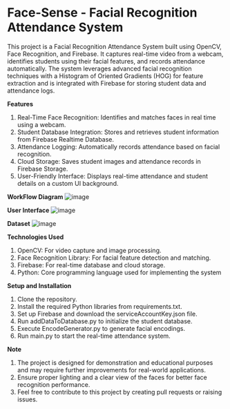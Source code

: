# Face-Sense - Facial Recognition Attendance System
This project is a Facial Recognition Attendance System built using OpenCV, Face Recognition, and Firebase. It captures real-time video from a webcam, identifies students using their facial features, and records attendance automatically. The system leverages advanced facial recognition techniques with a Histogram of Oriented Gradients (HOG) for feature extraction and is integrated with Firebase for storing student data and attendance logs.

**Features**
1. Real-Time Face Recognition: Identifies and matches faces in real time using a webcam.
2. Student Database Integration: Stores and retrieves student information from Firebase Realtime Database.
3. Attendance Logging: Automatically records attendance based on facial recognition.
4. Cloud Storage: Saves student images and attendance records in Firebase Storage.
5. User-Friendly Interface: Displays real-time attendance and student details on a custom UI background.

**WorkFlow Diagram**
![image](https://github.com/user-attachments/assets/7005a0ba-7a31-4c58-bb9c-34cc103a499a)

**User Interface**
![image](https://github.com/user-attachments/assets/99e323eb-b1fa-403b-ab62-c6e737863e2a)

**Dataset**
![image](https://github.com/user-attachments/assets/b3493826-dae4-42b1-8c61-1ae52e003369)


**Technologies Used**
1. OpenCV: For video capture and image processing.
2. Face Recognition Library: For facial feature detection and matching.
3. Firebase: For real-time database and cloud storage.
4. Python: Core programming language used for implementing the system


**Setup and Installation**
1. Clone the repository.
2. Install the required Python libraries from requirements.txt.
3. Set up Firebase and download the serviceAccountKey.json file.
4. Run addDataToDatabase.py to initialize the student database.
5. Execute EncodeGenerator.py to generate facial encodings.
6. Run main.py to start the real-time attendance system.


**Note**
  1. The project is designed for demonstration and educational purposes and may require further improvements for real-world applications.
  2. Ensure proper lighting and a clear view of the faces for better face recognition performance.
  3. Feel free to contribute to this project by creating pull requests or raising issues.



